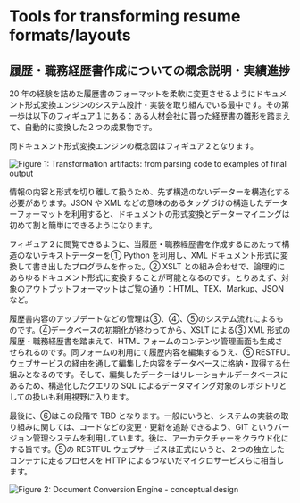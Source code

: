 # Tools for transforming resume formats/layouts

## 履歴・職務経歴書作成についての概念説明・実績進捗

20 年の経験を詰めた履歴書のフォーマットを柔軟に変更させるようにドキュメント形式変換エンジンのシステム設計・実装を取り組んでいる最中です。その第一歩は以下のフィギュア１にある：ある人材会社に貰った経歴書の雛形を踏まえて、自動的に変換した２つの成果物です。

同ドキュメント形式変換エンジンの概念図はフィギュア２となります。

![Figure 1: Transformation artifacts: from parsing code to examples of final output](../main/graphics/2022-02-22_15-24.png)


情報の内容と形式を切り離して扱うため、先ず構造のないデーターを構造化する必要があります。JSON や XML などの意味のあるタッグづけの構造したデーターフォーマットを利用すると、ドキュメントの形式変換とデーターマイニングは初めて割と簡単にできるようになります。

フィギュア２に閲覧できるように、当履歴・職務経歴書を作成するにあたって構造のないテキストデーターを① Python を利用し、XML ドキュメント形式に変換して書き出したプログラムを作った。② XSLT との組み合わせで、論理的にあらゆるドキュメント形式に変換することが可能となるのです。とりあえず、対象のアウトプットフォーマットはご覧の通り：HTML、TEX、Markup、JSON など。

履歴書内容のアップデートなどの管理は③、④、⑤のシステム流れによるものです。④データベースの初期化が終わってから、XSLT による③ XML 形式の履歴・職務経歴書を踏まえて、HTML フォームのコンテンツ管理画面も生成させられるのです。同フォームの利用にて履歴内容を編集するうえ、⑤ RESTFUL ウェブサービスの経由を通して編集した内容をデータベースに格納・取得する仕組みとなるのです。そして、編集したデーターはリレーショナルデータベースにあるため、構造化したクエリの SQL によるデータマイング対象のレポジトリとしての扱いも利用視野に入ります。

最後に、⑥はこの段階で TBD となります。一般にいうと、システムの実装の取り組みに関しては、コードなどの変更・更新を追跡できるよう、GIT というバージョン管理システムを利用しています。後は、アーカテクチャーをクラウド化にする旨です。⑤の RESTFUL ウェブサービスは正式にいうと、２つの独立したコンテナに走るプロセスを HTTP によるつないだマイクロサービスらに相当します。

![Figure 2: Document Conversion Engine - conceptual design](../main/graphics/2022-02-22_15-25.png)
